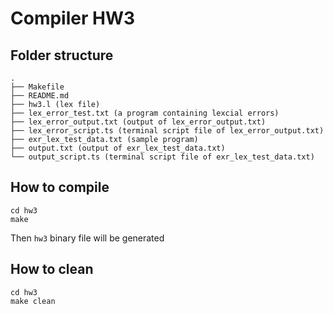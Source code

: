 # Compiler HW3

## Folder structure
```
.
├── Makefile
├── README.md 
├── hw3.l (lex file)
├── lex_error_test.txt (a program containing lexcial errors)
├── lex_error_output.txt (output of lex_error_output.txt)
├── lex_error_script.ts (terminal script file of lex_error_output.txt)
├── exr_lex_test_data.txt (sample program)
├── output.txt (output of exr_lex_test_data.txt)
└── output_script.ts (terminal script file of exr_lex_test_data.txt)

```
## How to compile
```
cd hw3
make
```
Then `hw3` binary file will be generated

## How to clean
```
cd hw3
make clean
```
